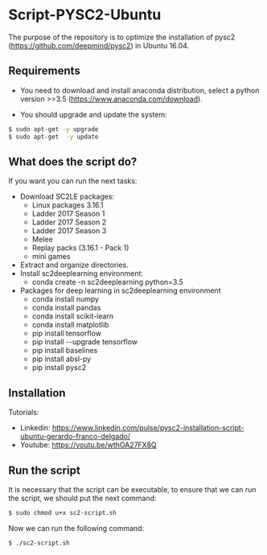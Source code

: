 # Script-PYSC2-Ubuntu
The purpose of the repository is to optimize the installation of pysc2 (https://github.com/deepmind/pysc2) in Ubuntu 16.04.

## Requirements
  - You need to download and install anaconda distribution, select a python version >=3.5 (https://www.anaconda.com/download).

  - You should upgrade and update the system:
  ```sh
  $ sudo apt-get -y upgrade
  $ sudo apt-get  -y update
  ```

## What does the script do?
If you want you can run the next tasks:
 - Download SC2LE packages:
    - Linux packages 3.16.1
    - Ladder 2017 Season 1
    - Ladder 2017 Season 2
    - Ladder 2017 Season 3
    - Melee
    - Replay packs (3.16.1 - Pack 1)
    - mini games
 - Extract and organize directories.
 - Install sc2deeplearning environment:
    - conda create -n sc2deeplearning python=3.5
 - Packages for deep learning in sc2deeplearning environment
    - conda install numpy
    - conda install pandas
    - conda install scikit-learn
    - conda install matplotlib
    - pip install tensorflow
    - pip install --upgrade tensorflow
    - pip install baselines
    - pip install absl-py
    - pip install pysc2

## Installation
Tutorials: 
   - Linkedin: https://www.linkedin.com/pulse/pysc2-installation-script-ubuntu-gerardo-franco-delgado/
   - Youtube: https://youtu.be/wthOA27FX8Q
      
## Run the script
It is necessary that the script can be executable, to ensure that we can run the script, we should put the next command:
```sh
$ sudo chmod u+x sc2-script.sh
```
Now we can run the following command:
```sh
$ ./sc2-script.sh
```
